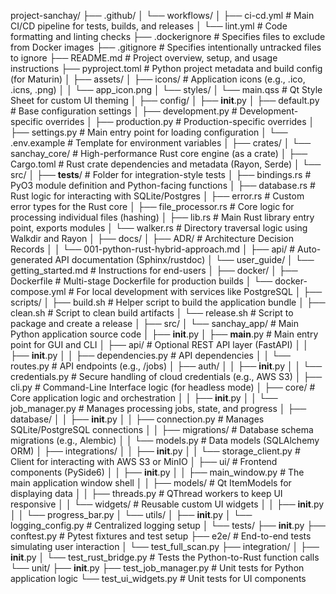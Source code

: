 project-sanchay/
├── .github/
│   └── workflows/
│       ├── ci-cd.yml          # Main CI/CD pipeline for tests, builds, and releases
│       └── lint.yml           # Code formatting and linting checks
├── .dockerignore              # Specifies files to exclude from Docker images
├── .gitignore                 # Specifies intentionally untracked files to ignore
├── README.md                  # Project overview, setup, and usage instructions
├── pyproject.toml             # Python project metadata and build config (for Maturin)
│
├── assets/
│   ├── icons/                 # Application icons (e.g., .ico, .icns, .png)
│   │   └── app_icon.png
│   └── styles/
│       └── main.qss           # Qt Style Sheet for custom UI theming
│
├── config/
│   ├── __init__.py
│   ├── default.py             # Base configuration settings
│   ├── development.py         # Development-specific overrides
│   ├── production.py          # Production-specific overrides
│   ├── settings.py            # Main entry point for loading configuration
│   └── .env.example           # Template for environment variables
│
├── crates/
│   └── sanchay_core/          # High-performance Rust core engine (as a crate)
│       ├── Cargo.toml         # Rust crate dependencies and metadata (Rayon, Serde)
│       └── src/
│           ├── __tests__/      # Folder for integration-style tests
│           ├── bindings.rs      # PyO3 module definition and Python-facing functions
│           ├── database.rs      # Rust logic for interacting with SQLite/Postgres
│           ├── error.rs         # Custom error types for the Rust core
│           ├── file_processor.rs # Core logic for processing individual files (hashing)
│           ├── lib.rs           # Main Rust library entry point, exports modules
│           └── walker.rs        # Directory traversal logic using Walkdir and Rayon
│
├── docs/
│   ├── ADR/                   # Architecture Decision Records
│   │   └── 001-python-rust-hybrid-approach.md
│   ├── api/                   # Auto-generated API documentation (Sphinx/rustdoc)
│   └── user_guide/
│       └── getting_started.md # Instructions for end-users
│
├── docker/
│   ├── Dockerfile             # Multi-stage Dockerfile for production builds
│   └── docker-compose.yml     # For local development with services like PostgreSQL
│
├── scripts/
│   ├── build.sh               # Helper script to build the application bundle
│   ├── clean.sh               # Script to clean build artifacts
│   └── release.sh             # Script to package and create a release
│
├── src/
│   └── sanchay_app/           # Main Python application source code
│       ├── __init__.py
│       ├── __main__.py          # Main entry point for GUI and CLI
│       ├── api/                 # Optional REST API layer (FastAPI)
│       │   ├── __init__.py
│       │   ├── dependencies.py  # API dependencies
│       │   └── routes.py        # API endpoints (e.g., /jobs)
│       ├── auth/
│       │   ├── __init__.py
│       │   └── credentials.py   # Secure handling of cloud credentials (e.g., AWS S3)
│       ├── cli.py               # Command-Line Interface logic (for headless mode)
│       ├── core/                # Core application logic and orchestration
│       │   ├── __init__.py
│       │   └── job_manager.py   # Manages processing jobs, state, and progress
│       ├── database/
│       │   ├── __init__.py
│       │   ├── connection.py    # Manages SQLite/PostgreSQL connections
│       │   ├── migrations/      # Database schema migrations (e.g., Alembic)
│       │   └── models.py        # Data models (SQLAlchemy ORM)
│       ├── integrations/
│       │   ├── __init__.py
│       │   └── storage_client.py # Client for interacting with AWS S3 or MinIO
│       ├── ui/                  # Frontend components (PySide6)
│       │   ├── __init__.py
│       │   ├── main_window.py   # The main application window shell
│       │   ├── models/          # Qt ItemModels for displaying data
│       │   ├── threads.py       # QThread workers to keep UI responsive
│       │   └── widgets/         # Reusable custom UI widgets
│       │       ├── __init__.py
│       │       └── progress_bar.py
│       └── utils/
│           ├── __init__.py
│           └── logging_config.py # Centralized logging setup
│
└── tests/
    ├── __init__.py
    ├── conftest.py              # Pytest fixtures and test setup
    ├── e2e/                     # End-to-end tests simulating user interaction
    │   └── test_full_scan.py
    ├── integration/
    │   ├── __init__.py
    │   └── test_rust_bridge.py  # Tests the Python-to-Rust function calls
    └── unit/
        ├── __init__.py
        ├── test_job_manager.py  # Unit tests for Python application logic
        └── test_ui_widgets.py   # Unit tests for UI components